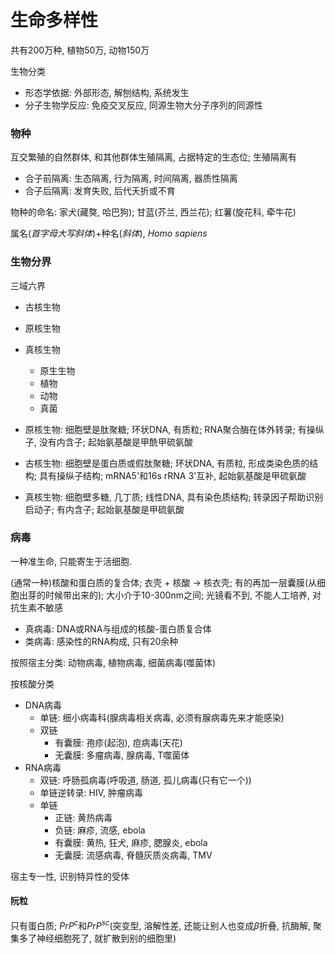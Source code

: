 # 生命多样性

共有200万种, 植物50万, 动物150万

生物分类
- 形态学依据: 外部形态, 解刨结构, 系统发生
- 分子生物学反应: 免疫交叉反应, 同源生物大分子序列的同源性

### 物种

互交繁殖的自然群体, 和其他群体生殖隔离, 占据特定的生态位; 生殖隔离有
- 合子前隔离: 生态隔离, 行为隔离, 时间隔离, 器质性隔离
- 合子后隔离: 发育失败, 后代夭折或不育

物种的命名: 家犬(藏獒, 哈巴狗); 甘蓝(芥兰, 西兰花); 红薯(旋花科, 牵牛花)

属名(*首字母大写斜体*)+种名(*斜体*), *Homo sapiens*

### 生物分界

三域六界
- 古核生物
- 原核生物
- 真核生物
    - 原生生物
    - 植物
    - 动物
    - 真菌

- 原核生物: 细胞壁是肽聚糖; 环状DNA, 有质粒; RNA聚合酶在体外转录; 有操纵子, 没有内含子; 起始氨基酸是甲酰甲硫氨酸
- 古核生物: 细胞壁是蛋白质或假肽聚糖; 环状DNA, 有质粒, 形成类染色质的结构; 具有操纵子结构; mRNA5'和16s rRNA 3'互补, 起始氨基酸是甲硫氨酸
- 真核生物: 细胞壁多糖, 几丁质; 线性DNA, 具有染色质结构; 转录因子帮助识别启动子; 有内含子; 起始氨基酸是甲硫氨酸

### 病毒

一种准生命, 只能寄生于活细胞.

(通常一种)核酸和蛋白质的复合体; 衣壳 + 核酸 -> 核衣壳; 有的再加一层囊膜(从细胞出芽的时候带出来的); 大小介于10-300nm之间; 光镜看不到, 不能人工培养, 对抗生素不敏感

- 真病毒: DNA或RNA与组成的核酸-蛋白质复合体
- 类病毒: 感染性的RNA构成, 只有20余种

按照宿主分类: 动物病毒, 植物病毒, 细菌病毒(噬菌体)

按核酸分类
- DNA病毒
    - 单链: 细小病毒科(腺病毒相关病毒, 必须有腺病毒先来才能感染)
    - 双链
        - 有囊膜: 孢疹(起泡), 痘病毒(天花)
        - 无囊膜: 多瘤病毒, 腺病毒, T噬菌体
- RNA病毒
    - 双链: 呼肠孤病毒(呼吸道, 肠道, 孤儿病毒(只有它一个))
    - 单链逆转录: HIV, 肿瘤病毒
    - 单链
        - 正链: 黄热病毒
        - 负链: 麻疹, 流感, ebola
        - 有囊膜: 黄热, 狂犬, 麻疹, 腮腺炎, ebola
        - 无囊膜: 流感病毒, 脊髓灰质炎病毒, TMV

宿主专一性, 识别特异性的受体

#### 阮粒

只有蛋白质; $PrP^{c}$和$PrP^{sc}$(突变型, 溶解性差, 还能让别人也变成$\beta$折叠, 抗酶解, 聚集多了神经细胞死了, 就扩散到别的细胞里)
